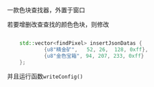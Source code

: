一款色块查找器，外置于窗口

若要增删改查查找的颜色色块，则修改
```c++

    std::vector<findPixel> insertJsonDatas {
            {u8"精金矿",   52, 26,  128, 0xff},
            {u8"金色宝箱", 94, 207, 233, 0xff}
    };
```
并且运行函数`writeConfig()`

